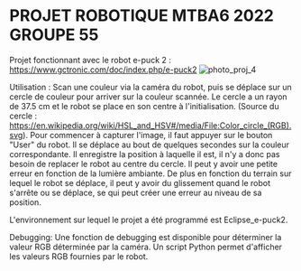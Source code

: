 # PROJET ROBOTIQUE MTBA6 2022 GROUPE 55

Projet fonctionnant avec le robot e-puck 2 : https://www.gctronic.com/doc/index.php/e-puck2
![photo_proj_4](https://user-images.githubusercontent.com/103629597/168483087-b0c9b518-987e-4f71-b2bc-e28a2ddbc361.jpg)


Utilisation : Scan une couleur via la caméra du robot, puis se déplace sur un cercle de couleur pour arriver sur la couleur scannée. Le cercle a un rayon de 37.5 cm et le robot se place en son centre à l'initialisation. (Source du cercle : https://en.wikipedia.org/wiki/HSL_and_HSV#/media/File:Color_circle_(RGB).svg). Pour commencer à capturer l'image, il faut appuyer sur le bouton "User" du robot. Il se déplace au bout de quelques secondes sur la couleur correspondante. Il enregistre la position à laquelle il est, il n'y a donc pas besoin de replacer le robot au centre du cercle. Il peut y avoir une petite erreur en fonction de la lumière ambiante. De plus en fonction du terrain sur lequel le robot se déplace, il peut y avoir du glissement quand le robot s'arrête ou se déplace, se qui peut créer une erreur au niveau de sa position.

L'environnement sur lequel le projet a été programmé est Eclipse_e-puck2.

Debugging: Une fonction de debugging est disponible pour déterminer la valeur RGB déterminée par la caméra. Un script Python permet d'afficher les valeurs RGB fournies par le robot.
